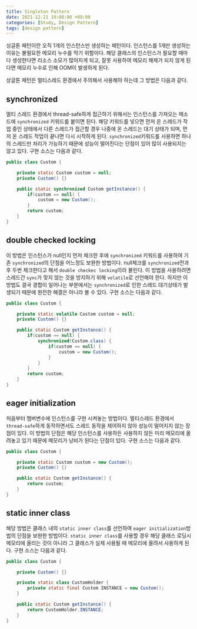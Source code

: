 ```yaml
---
title: Singleton Pattern
date: 2021-12-21 19:08:00 +09:00
categories: [Study, Design Pattern]
tags: [design pattern]
---
```


싱글톤 패턴이란 오직 1개의 인스턴스만 생성하는 패턴이다. 인스턴스를 1개만 생성하는 이유는 불필요한 메모리 누수를 막기 위함이다.
해당 클래스의 인스턴스가 필요할 때마다 생성한다면 리소스 소모가 많아지게 되고, 잘못 사용하여 메모리 해제가 되지 않게 된다면
메모리 누수로 인해 OOM이 발생하게 된다.

상글톤 패턴은 멀티스레드 환경에서 주의해서 사용해야 하는데 그 방법은 다음과 같다.

## synchronized 

멀티 스레드 환경에서 thread-safe하게 접근하기 위해서는 인스턴스를 가져오는 메소드에 `synchronized` 키워드를 붙이면 된다.
해당 키워드를 넣으면 먼저 온 스레드가 작업 중인 상태에서 다른 스레드가 접근할 경우 
나중에 온 스레드는 대기 상태가 되며, 먼저 온 스레드 작업이 끝나면 다시 시작하게 된다.
`synchronized`키워드를 사용하면 하나의 스레드만 처리가 가능하기 때문에 성능이 떨어진다는 단점이 있어 많이 사용되지는 않고 있다.
구현 소스는 다음과 같다.

```java
public class Custom {

    private static Custom custom = null;
    private Custom() {}

    public static synchronized Custom getInstance() {
        if(custom == null) {
            custom = new Custom();
        }
        return custom;
    }
}
```

## double checked locking

이 방법은 인스턴스가 null인지 먼저 체크한 후에 `synchronized` 키워드를 사용하여
기존 `synchronized`의 단점을 어느정도 보완한 방법이다.
null체크를 `synchronized`전과 후 두번 체크한다고 해서 `double checkec locking`이라 불린다.
이 방법을 사용하려면 스레드간 `sync`가 맞지 않는 것을 방지하기 위해 `volatile`로 선언해야 한다.
하지만 이 방법도 결국 경합이 일어나는 부분에서는 `synchronized`로 인한 스레드 대기상태가 발생되기 때문에
완전한 해결은 아니라 볼 수 있다.
구현 소스는 다음과 같다.

```java
public class Custom {

    private static volatile Custom custom = null;
    private Custom() {}

    public static Custom getInstance() {
        if(custom == null) {
            synchronized(Custom.class) {
                if(custom == null) {
                    custom = new Custom();
                }
            }
        }
        return custom;
    }
}
```

## eager initialization

처음부터 멤버변수에 인스턴스를 구현 시켜놓는 방법이다.
멀티스레드 환경에서 `thread-safe`하게 동작하면서도 스레드 동작을 제어하지 않아 성능이 떨어지지 않는 장점이 있다.
이 방법의 단점은 해당 인스턴스를 사용하든 사용하지 않든 미리 메모리에 올려놓고 있기 때문에
메모리가 낭비가 된다는 단점이 있다.
구현 소스는 다음과 같다.

```java
public class Custom {

    private static Custom custom = new Custom();
    private Custom() {}

    public static Custom getInstance() {
        return custom;
    }
}
```

## static inner class

해당 방법은 클래스 내의 `static inner class`를 선언하여 `eager initialization`방법의 단점을 보완한 방법이다.
`static inner class`를 사용할 경우 해당 클래스 로딩시 메모리에 올리는 것이 아니라
그 클래스가 실제 사용될 때 메모리에 올려서 사용하게 된다.
구현 소스는 다음과 같다.

```java
public class Custom {

    private Custom() {}

    private static class CustomHolder {
        private static final Custom INSTANCE = new Custom();
    }

    public static Custom getInstance() {
        return CustomHolder.INSTANCE;
    }
}
```